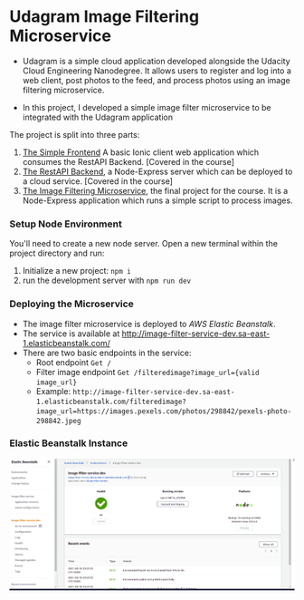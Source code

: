 # Udagram Image Filtering Microservice

- Udagram is a simple cloud application developed alongside the Udacity Cloud Engineering Nanodegree. It allows users to register and log into a web client, post photos to the feed, and process photos using an image filtering microservice.

- In this project, I developed a simple image filter microservice to be integrated with the Udagram application

The project is split into three parts:
1. [The Simple Frontend](https://github.com/udacity/cloud-developer/tree/master/course-02/exercises/udacity-c2-frontend)
A basic Ionic client web application which consumes the RestAPI Backend. [Covered in the course]
2. [The RestAPI Backend](https://github.com/udacity/cloud-developer/tree/master/course-02/exercises/udacity-c2-restapi), a Node-Express server which can be deployed to a cloud service. [Covered in the course]
3. [The Image Filtering Microservice](https://github.com/mahmoud-sharshar/image-filter-microservice), the final project for the course. It is a Node-Express application which runs a simple script to process images.

### Setup Node Environment

You'll need to create a new node server. Open a new terminal within the project directory and run:

1. Initialize a new project: `npm i`
2. run the development server with `npm run dev`

### Deploying the Microservice

- The image filter microservice is deployed to *AWS Elastic Beanstalk*.
- The service is available at http://image-filter-service-dev.sa-east-1.elasticbeanstalk.com/
- There are two basic endpoints in the service:
    - Root endpoint `Get /`
    - Filter image endpoint `Get /filteredimage?image_url={valid image_url}`
    - Example: `http://image-filter-service-dev.sa-east-1.elasticbeanstalk.com/filteredimage?image_url=https://images.pexels.com/photos/298842/pexels-photo-298842.jpeg`


### Elastic Beanstalk Instance
![Running Elastic Beanstalk Instance](./deployment_screenshots/image-filter-microservice-eb.png)


